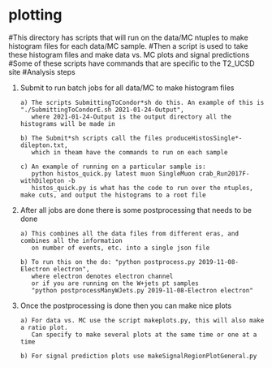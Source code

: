 # plotting
#This directory has scripts that will run on the data/MC ntuples to make histogram files for each data/MC sample. 
#Then a script is used to take these histogram files and make data vs. MC plots and signal predictions
#Some of these scripts have commands that are specific to the T2_UCSD site
#Analysis steps

1) Submit to run batch jobs for all data/MC to make histogram files
 
       a) The scripts SubmittingToCondor*sh do this. An example of this is "./SubmittingToCondorE.sh 2021-01-24-Output", 
          where 2021-01-24-Output is the output directory all the histograms will be made in

       b) The Submit*sh scripts call the files produceHistosSingle*-dilepton.txt, 
          which in theam have the commands to run on each sample

       c) An example of running on a particular sample is: 
          python histos_quick.py latest muon SingleMuon crab_Run2017F-withDilepton -b
          histos_quick.py is what has the code to run over the ntuples, make cuts, and output the histograms to a root file

2) After all jobs are done there is some postprocessing that needs to be done

       a) This combines all the data files from different eras, and combines all the information 
          on number of events, etc. into a single json file
   
       b) To run this on the do: "python postprocess.py 2019-11-08-Electron electron", 
          where electron denotes electron channel
          or if you are running on the W+jets pt samples 
          "python postprocessManyWJets.py 2019-11-08-Electron electron"

3) Once the postprocessing is done then you can make nice plots
   
       a) For data vs. MC use the script makeplots.py, this will also make a ratio plot. 
          Can specify to make several plots at the same time or one at a time

       b) For signal prediction plots use makeSignalRegionPlotGeneral.py
